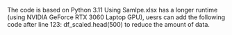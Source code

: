 The code is based on Python 3.11
Using Samlpe.xlsx has a longer runtime (using NVIDIA GeForce RTX 3060 Laptop GPU), uesrs can add the following code after line 123: df_scaled.head(500) to reduce the amount of data.
